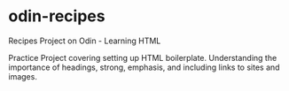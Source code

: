 # odin-recipes
Recipes Project on Odin - Learning HTML

Practice Project covering setting up HTML boilerplate. Understanding the importance of headings, strong, emphasis, and including links to sites and images.

